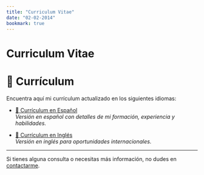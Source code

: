 ```yaml
---
title: "Curriculum Vitae"
date: "02-02-2014"
bookmark: true
---
```

# Curriculum Vitae

# 📄 Currículum

Encuentra aquí mi currículum actualizado en los siguientes idiomas:

- [📘 Currículum en Español](URL_DEL_PDF_ES)  
  _Versión en español con detalles de mi formación, experiencia y habilidades._

- [📗 Currículum en Inglés](URL_DEL_PDF_EN)  
  _Versión en inglés para oportunidades internacionales._

---

Si tienes alguna consulta o necesitas más información, no dudes en [contactarme](mailto:nachojara2008@hotmail.com). 

